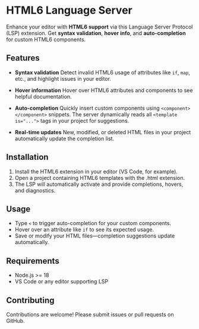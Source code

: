 # HTML6 Language Server

Enhance your editor with **HTML6 support** via this Language Server Protocol (LSP) extension. Get **syntax validation**, **hover info**, and **auto-completion** for custom HTML6 components.

## Features

-   **Syntax validation**
    Detect invalid HTML6 usage of attributes like `if`, `map`, etc., and highlight issues in your editor.

-   **Hover information**
    Hover over HTML6 attributes and components to see helpful documentation.

-   **Auto-completion**
    Quickly insert custom components using `<component></component>` snippets. The server dynamically reads all `<template is="...">` tags in your project for suggestions.

-   **Real-time updates**
    New, modified, or deleted HTML files in your project automatically update the completion list.

## Installation

1. Install the HTML6 extension in your editor (VS Code, for example).
2. Open a project containing HTML6 templates with the .html extension.
3. The LSP will automatically activate and provide completions, hovers, and diagnostics.

## Usage

-   Type `<` to trigger auto-completion for your custom components.
-   Hover over an attribute like `if` to see its expected usage.
-   Save or modify your HTML files—completion suggestions update automatically.

## Requirements

-   Node.js >= 18
-   VS Code or any editor supporting LSP

## Contributing

Contributions are welcome! Please submit issues or pull requests on GitHub.
